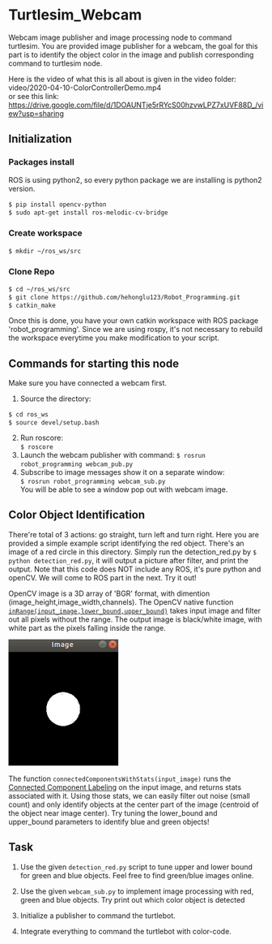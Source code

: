 # Turtlesim_Webcam
Webcam image publisher and image processing node to command turtlesim. You are provided image publisher for a webcam, the goal for this part is to identify the object color in the image and publish corresponding command to turtlesim node.

Here is the video of what this is all about is given in the video folder:  
video/2020-04-10-ColorControllerDemo.mp4  
or see this link:  
https://drive.google.com/file/d/1DOAUNTje5rRYcS00hzvwLPZ7xUVF88D_/view?usp=sharing

## Initialization
### Packages install
ROS is using python2, so every python package we are installing is python2 version.
```
$ pip install opencv-python
$ sudo apt-get install ros-melodic-cv-bridge
```
### Create workspace
`$ mkdir ~/ros_ws/src`
### Clone Repo
```
$ cd ~/ros_ws/src
$ git clone https://github.com/hehonglu123/Robot_Programming.git
$ catkin_make
```
Once this is done, you have your own catkin workspace with ROS package 'robot_programming'. Since we are using rospy, it's not necessary to rebuild the workspace everytime you make modification to your script.


## Commands for starting this node
Make sure you have connected a webcam first.
1) Source the directory:
```
$ cd ros_ws
$ source devel/setup.bash
```
2) Run roscore:  
`$ roscore`  
3) Launch the webcam publisher with command:
`$ rosrun  robot_programming webcam_pub.py` 
4) Subscribe to image messages show it on a separate window:  
`$ rosrun robot_programming webcam_sub.py`  
You will be able to see a window pop out with webcam image.

## Color Object Identification
There're total of 3 actions: go straight, turn left and turn right. Here you are provided a simple example script identifying the red object.
There's an image of a red circle in this directory. Simply run the detection_red.py by `$ python detection_red.py`, it will output a picture after filter, and print the output. Note that this code does NOT include any ROS, it's pure python and openCV. We will come to ROS part in the next. Try it out! 

OpenCV image is a 3D array of 'BGR' format, with dimention (image_height,image_width,channels). The OpenCV native function [`inRange(input_image,lower_bound,upper_bound)`](https://docs.opencv.org/3.4/da/d97/tutorial_threshold_inRange.html) takes input image and filter out all pixels without the range. The output image is black/white image, with white part as the pixels falling inside the range.

![](images/filtered_red.png)

The function `connectedComponentsWithStats(input_image)` runs the [Connected Component Labeling](https://en.wikipedia.org/wiki/Connected-component_labeling) on the input image, and returns stats associated with it. Using those stats, we can easily filter out noise (small count) and only identify objects at the center part of the image (centroid of the object near image center).
Try tuning the lower_bound and upper_bound parameters to identify blue and green objects!

## Task
1) Use the given `detection_red.py` script to tune upper and lower bound for green and blue objects. Feel free to find green/blue images online.

2) Use the given `webcam_sub.py` to implement image processing with red, green and blue objects. Try print out which color object is detected  

3) Initialize a publisher to command the turtlebot. 

4) Integrate everything to command the turtlebot with color-code.
